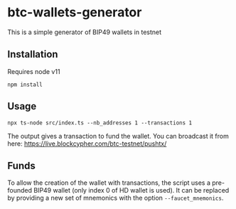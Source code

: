 # btc-wallets-generator

This is a simple generator of BIP49 wallets in testnet

## Installation

Requires node v11

```
npm install
```

## Usage
```
npx ts-node src/index.ts --nb_addresses 1 --transactions 1
```
The output gives a transaction to fund the wallet. You can broadcast it from here: https://live.blockcypher.com/btc-testnet/pushtx/

## Funds

To allow the creation of the wallet with transactions, the script uses a pre-founded BIP49 wallet (only index 0 of HD wallet is used). It can be replaced by providing a new set of mnemonics with the option `--faucet_mnemonics`.
